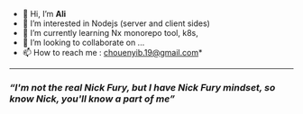 - 👋 Hi, I’m <strong>Ali</strong>
- 👀 I’m interested in Nodejs (server and client sides)
- 🌱 I’m currently learning Nx monorepo tool, k8s,
- 💞️ I’m looking to collaborate on ...
- 📫 How to reach me : <a href="mailto:chouenyib.19@gmail.com">chouenyib.19@gmail.com</a>*

___

_<h3>“I'm not the real Nick Fury, but I have Nick Fury mindset, so know Nick, you'll know a part of me”</h3>_

<!---
nickphury/nickphury is a ✨ special ✨ repository because its `README.md` (this file) appears on your GitHub profile.
You can click the Preview link to take a look at your changes.
--->
